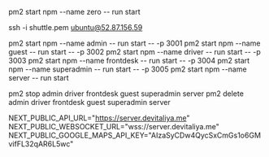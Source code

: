 pm2 start npm --name zero -- run start 
 
ssh -i shuttle.pem ubuntu@52.87.156.59

pm2 start npm --name admin -- run start -- -p 3001
pm2 start npm --name guest -- run start -- -p 3002
pm2 start npm --name driver -- run start -- -p 3003
pm2 start npm --name frontdesk -- run start -- -p 3004
pm2 start npm --name superadmin -- run start -- -p 3005
pm2 start npm --name server -- run start


pm2 stop admin driver frontdesk guest superadmin server
pm2 delete admin driver frontdesk guest superadmin server

NEXT_PUBLIC_API_URL="https://server.devitaliya.me"
NEXT_PUBLIC_WEBSOCKET_URL="wss://server.devitaliya.me"
NEXT_PUBLIC_GOOGLE_MAPS_API_KEY="AIzaSyCDw4QycSxCmGs1o6GMvifFL32qAR6L5wc"